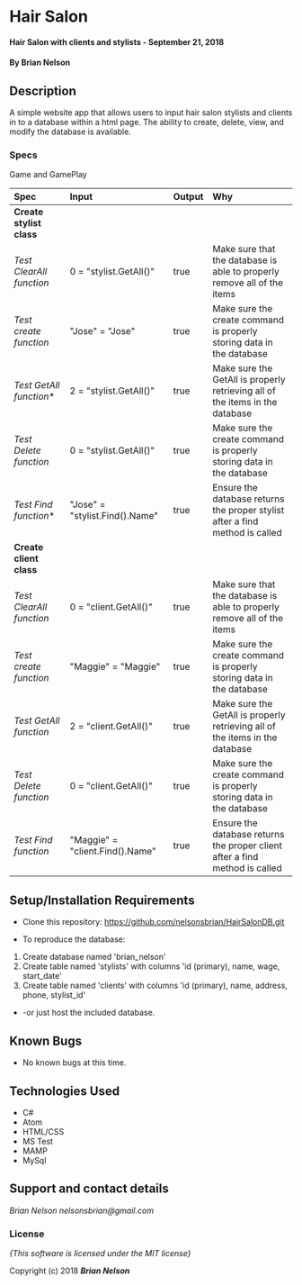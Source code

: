 # Hair Salon

#### Hair Salon with clients and stylists - September 21, 2018

#### By **Brian Nelson**

## Description

A simple website app that allows users to input hair salon stylists and clients in to a database within a html page. The ability to create, delete, view, and modify the database is available.

### Specs    

Game and GamePlay

| Spec | Input | Output | Why |
| :-----------------  | :------------- | :---------- | :----------- |
| **Create stylist class** |  |  |  |
| *Test ClearAll function* | 0 = "stylist.GetAll()" | true | Make sure that the database is able to properly remove all of the items |
| *Test create function* | "Jose" = "Jose" | true | Make sure the create command is properly storing data in the database |
| *Test GetAll function** | 2 = "stylist.GetAll()" | true | Make sure the GetAll is properly retrieving all of the items in the database |
| *Test Delete function* | 0 = "stylist.GetAll()" | true | Make sure the create command is properly storing data in the database |
| *Test Find function** | "Jose" = "stylist.Find().Name" | true | Ensure the database returns the proper stylist after a find method is called |
| **Create client class** |  |  |  |
| *Test ClearAll function* | 0 = "client.GetAll()" | true | Make sure that the database is able to properly remove all of the items |
| *Test create function* | "Maggie" = "Maggie" | true | Make sure the create command is properly storing data in the database |
| *Test GetAll function* | 2 = "client.GetAll()" | true | Make sure the GetAll is properly retrieving all of the items in the database |
| *Test Delete function* | 0 = "client.GetAll()" | true | Make sure the create command is properly storing data in the database |
| *Test Find function* | "Maggie" = "client.Find().Name" | true | Ensure the database returns the proper client after a find method is called |

## Setup/Installation Requirements

* Clone this repository: https://github.com/nelsonsbrian/HairSalonDB.git

* To reproduce the database:
1. Create database named 'brian_nelson'
2. Create table named 'stylists' with columns 'id (primary), name, wage, start_date'
3. Create table named 'clients' with columns 'id (primary), name, address, phone, stylist_id'
* -or just host the included database.

## Known Bugs
* No known bugs at this time.

## Technologies Used
* C#
* Atom
* HTML/CSS
* MS Test
* MAMP
* MySql

## Support and contact details

_Brian Nelson nelsonsbrian@gmail.com_

### License

*{This software is licensed under the MIT license}*

Copyright (c) 2018 **_Brian Nelson_**
